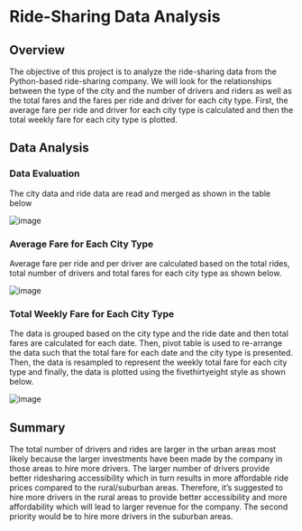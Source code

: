 # Ride-Sharing Data Analysis
## Overview
The objective of this project is to analyze the ride-sharing data from the Python-based ride-sharing company. We will look for the relationships between the type of the city and the number of drivers and riders as well as the total fares and the fares per ride and driver for each city type. First, the average fare per ride and driver for each city type is calculated and then the total weekly fare for each city type is plotted.
## Data Analysis
### Data Evaluation  
The city data and ride data are read and merged as shown in the table below  

![image](https://user-images.githubusercontent.com/103223944/167212017-73fbbcd6-fa81-4f8a-a566-2ffa38174e14.png)


### Average Fare for Each City Type
Average fare per ride and per driver are calculated based on the total rides, total number of drivers and total fares for each city type as shown below. 
 
![image](https://user-images.githubusercontent.com/103223944/167212034-34011dcd-2458-4c7c-8a7c-00e11a936d6a.png)

### Total Weekly Fare for Each City Type 
The data is grouped based on the city type and the ride date and then total fares are calculated for each date. Then, pivot table is used to re-arrange the data such that the total fare for each date and the city type is presented. Then, the data is resampled to represent the weekly total fare for each city type and finally, the data is plotted using the fivethirtyeight style as shown below. 
 
![image](https://user-images.githubusercontent.com/103223944/167212058-ad56ebcb-441c-4484-a85d-77e57eb2baa8.png)

## Summary 
The total number of drivers and rides are larger in the urban areas most likely because the larger investments have been made by the company in those areas to hire more drivers. The larger number of drivers provide better ridesharing accessibility which in turn results in more affordable ride prices compared to the rural/suburban areas. Therefore, it’s suggested to hire more drivers in the rural areas to provide better accessibility and more affordability which will lead to larger revenue for the company. The second priority would be to hire more drivers in the suburban areas. 
